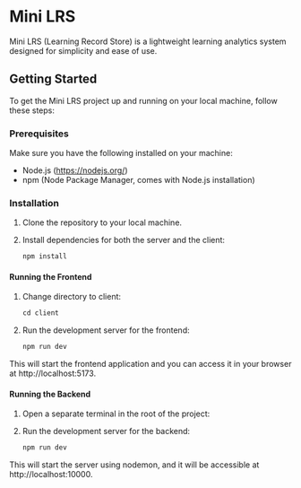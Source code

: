 # Mini LRS

Mini LRS (Learning Record Store) is a lightweight learning analytics system designed for simplicity and ease of use.

## Getting Started

To get the Mini LRS project up and running on your local machine, follow these steps:

### Prerequisites

Make sure you have the following installed on your machine:

- Node.js (https://nodejs.org/)
- npm (Node Package Manager, comes with Node.js installation)

### Installation

1. Clone the repository to your local machine.
2. Install dependencies for both the server and the client:

    ```javascript
    npm install
    ```

#### Running the Frontend

1. Change directory to client:

    ```javascript
    cd client
    ```

2. Run the development server for the frontend:

    ```javascript
    npm run dev
    ```

This will start the frontend application and you can access it in your browser at http://localhost:5173.

#### Running the Backend

1. Open a separate terminal in the root of the project:
2. Run the development server for the backend:

    ```javascript
    npm run dev
    ```

This will start the server using nodemon, and it will be accessible at http://localhost:10000.
